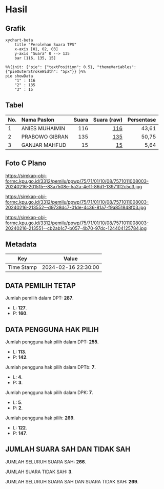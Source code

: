# Hasil

## Grafik

```mermaid
xychart-beta
    title "Perolehan Suara TPS"
    x-axis [01, 02, 03]
    y-axis "Suara" 0 --> 135
    bar [116, 135, 15]
```

```mermaid
%%{init: {"pie": {"textPosition": 0.5}, "themeVariables": {"pieOuterStrokeWidth": "5px"}} }%%
pie showData
    "1" : 116
    "2" : 135
    "3" : 15
```

## Tabel

| No. | Nama Paslon    | Suara | Suara (raw) | Persentase |
|:--- |:-------------- | -----:| -----------:| ----------:|
| 1   | ANIES MUHAIMIN | 116   | [116][p-1]  | 43,61      |
| 2   | PRABOWO GIBRAN | 135   | [135][p-2]  | 50,75      |
| 3   | GANJAR MAHFUD  | 15    | [15][p-3]   | 5,64       |


[p-1]: https://github.com/gigit-pemilu/pemilu-2024-75-gorontalo/blob/main/pilpres/hitung-suara/sub/75-gorontalo/sub/71-kota-gorontalo/sub/01-kota-barat/sub/1008-buladu/sub/003-tps/sub/paslon-1.txt
[p-2]: https://github.com/gigit-pemilu/pemilu-2024-75-gorontalo/blob/main/pilpres/hitung-suara/sub/75-gorontalo/sub/71-kota-gorontalo/sub/01-kota-barat/sub/1008-buladu/sub/003-tps/sub/paslon-2.txt
[p-3]: https://github.com/gigit-pemilu/pemilu-2024-75-gorontalo/blob/main/pilpres/hitung-suara/sub/75-gorontalo/sub/71-kota-gorontalo/sub/01-kota-barat/sub/1008-buladu/sub/003-tps/sub/paslon-3.txt

## Foto C Plano

https://sirekap-obj-formc.kpu.go.id/3312/pemilu/ppwp/75/71/01/10/08/7571011008003-20240216-201515--83a7508e-5a2a-4e1f-86d1-13971ff2c5c3.jpg

https://sirekap-obj-formc.kpu.go.id/3312/pemilu/ppwp/75/71/01/10/08/7571011008003-20240216-213552--d9738dc7-01de-4c36-81a7-f9a851848f03.jpg

https://sirekap-obj-formc.kpu.go.id/3312/pemilu/ppwp/75/71/01/10/08/7571011008003-20240216-213551--cb2ab1c7-b057-4b70-97dc-124404125784.jpg


## Metadata

| Key        | Value               |
| ---------- | ------------------- |
| Time Stamp | 2024-02-16 22:30:00 |


## DATA PEMILIH TETAP

Jumlah pemilih dalam DPT: **287**.
 * L: **127**.
 * P: **160**.

## DATA PENGGUNA HAK PILIH

Jumlah pengguna hak pilih dalam DPT: **255**.
 * L: **113**.
 * P: **142**.

Jumlah pengguna hak pilih dalam DPTb: **7**.
 * L: **4**.
 * P: **3**.

Jumlah pengguna hak pilih dalam DPK: **7**.
 * L: **5**.
 * P: **2**.

Jumlah pengguna hak pilih: **269**.
 * L: **122**.
 * P: **147**.

## JUMLAH SUARA SAH DAN TIDAK SAH

JUMLAH SELURUH SUARA SAH: **266**.

JUMLAH SUARA TIDAK SAH: **3**.

JUMLAH SELURUH SUARA SAH DAN SUARA TIDAK SAH: **269**.


